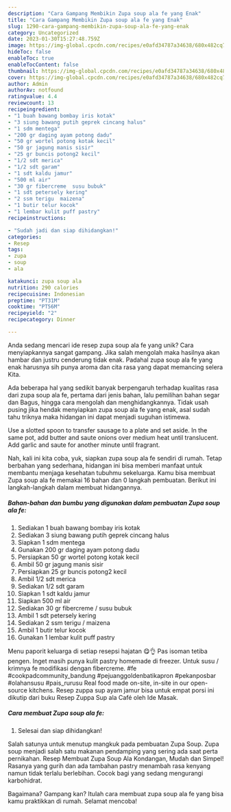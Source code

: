 ```yaml
---
description: "Cara Gampang Membikin Zupa soup ala fe yang Enak"
title: "Cara Gampang Membikin Zupa soup ala fe yang Enak"
slug: 1290-cara-gampang-membikin-zupa-soup-ala-fe-yang-enak
category: Uncategorized
date: 2023-01-30T15:27:48.759Z
image: https://img-global.cpcdn.com/recipes/e0afd34787a34638/680x482cq70/zupa-soup-ala-fe-foto-resep-utama.jpg
hideToc: false
enableToc: true
enableTocContent: false
thumbnail: https://img-global.cpcdn.com/recipes/e0afd34787a34638/680x482cq70/zupa-soup-ala-fe-foto-resep-utama.jpg
cover: https://img-global.cpcdn.com/recipes/e0afd34787a34638/680x482cq70/zupa-soup-ala-fe-foto-resep-utama.jpg
author: Admin
authorAv: notfound
ratingvalue: 4.4
reviewcount: 13
recipeingredient:
- "1 buah bawang bombay iris kotak"
- "3 siung bawang putih geprek cincang halus"
- "1 sdm mentega"
- "200 gr daging ayam potong dadu"
- "50 gr wortel potong kotak kecil"
- "50 gr jagung manis sisir"
- "25 gr buncis potong2 kecil"
- "1/2 sdt merica"
- "1/2 sdt garam"
- "1 sdt kaldu jamur"
- "500 ml air"
- "30 gr fibercreme  susu bubuk"
- "1 sdt petersely kering"
- "2 ssm terigu  maizena"
- "1 butir telur kocok"
- "1 lembar kulit puff pastry"
recipeinstructions:

- "Sudah jadi dan siap dihidangkan!"
categories:
- Resep
tags:
- zupa
- soup
- ala

katakunci: zupa soup ala 
nutrition: 290 calories
recipecuisine: Indonesian
preptime: "PT31M"
cooktime: "PT56M"
recipeyield: "2"
recipecategory: Dinner

---
```





Anda sedang mencari ide resep zupa soup ala fe yang unik? Cara menyiapkannya sangat gampang. Jika salah mengolah maka hasilnya akan hambar dan justru cenderung tidak enak. Padahal zupa soup ala fe yang enak harusnya sih punya aroma dan cita rasa yang dapat memancing selera Kita.





Ada beberapa hal yang sedikit banyak berpengaruh terhadap kualitas rasa dari zupa soup ala fe, pertama dari jenis bahan, lalu pemilihan bahan segar dan Bagus, hingga cara mengolah dan menghidangkannya. Tidak usah pusing jika hendak menyiapkan zupa soup ala fe yang enak,      asal sudah tahu triknya maka hidangan ini dapat menjadi suguhan istimewa.














Use a slotted spoon to transfer sausage to a plate and set aside. In the same pot, add butter and saute onions over medium heat until translucent. Add garlic and saute for another minute until fragrant.






Nah, kali ini kita coba, yuk, siapkan zupa soup ala fe sendiri di rumah. Tetap berbahan yang sederhana, hidangan ini bisa memberi manfaat untuk membantu menjaga kesehatan tubuhmu sekeluarga. Kamu bisa membuat Zupa soup ala fe memakai 16 bahan dan 0 langkah pembuatan. Berikut ini langkah-langkah dalam membuat hidangannya.

<!--inarticleads1-->

##### Bahan-bahan dan bumbu yang digunakan dalam pembuatan Zupa soup ala fe:

1. Sediakan 1 buah bawang bombay iris kotak
1. Sediakan 3 siung bawang putih geprek cincang halus
1. Siapkan 1 sdm mentega
1. Gunakan 200 gr daging ayam potong dadu
1. Persiapkan 50 gr wortel potong kotak kecil
1. Ambil 50 gr jagung manis sisir
1. Persiapkan 25 gr buncis potong2 kecil
1. Ambil 1/2 sdt merica
1. Sediakan 1/2 sdt garam
1. Siapkan 1 sdt kaldu jamur
1. Siapkan 500 ml air
1. Sediakan 30 gr fibercreme / susu bubuk
1. Ambil 1 sdt petersely kering
1. Sediakan 2 ssm terigu / maizena
1. Ambil 1 butir telur kocok
1. Gunakan 1 lembar kulit puff pastry


Menu paporit keluarga di setiap resepsi hajatan 😋👌 Pas isoman tetiba pengen. Inget masih punya kulit pastry homemade di freezer. Untuk susu / krimnya fe modifikasi dengan fibercreme. #fe #cookpadcommunity_bandung #pejuanggoldenbatikapron #pekanposbar #olahansusu #pais_rurusu Real food made on-site, in-site in our open-source kitchens. Resep zuppa sup ayam jamur bisa untuk empat porsi ini dikutip dari buku Resep Zuppa Sup ala Café oleh Ide Masak. 

<!--inarticleads2-->

##### Cara membuat Zupa soup ala fe:


1. Selesai dan siap dihidangkan!

Salah satunya untuk menutup mangkuk pada pembuatan Zupa Soup. Zupa soup menjadi salah satu makanan pendamping yang sering ada saat perta pernikahan. Resep Membuat Zupa Soup Ala Kondangan, Mudah dan Simpel! Rasanya yang gurih dan ada tambahan pastry menambah rasa kenyang namun tidak terlalu berlebihan. Cocok bagi yang sedang mengurangi karbohidrat. 

Bagaimana? Gampang kan? Itulah cara membuat zupa soup ala fe yang bisa kamu praktikkan di rumah. Selamat mencoba!

